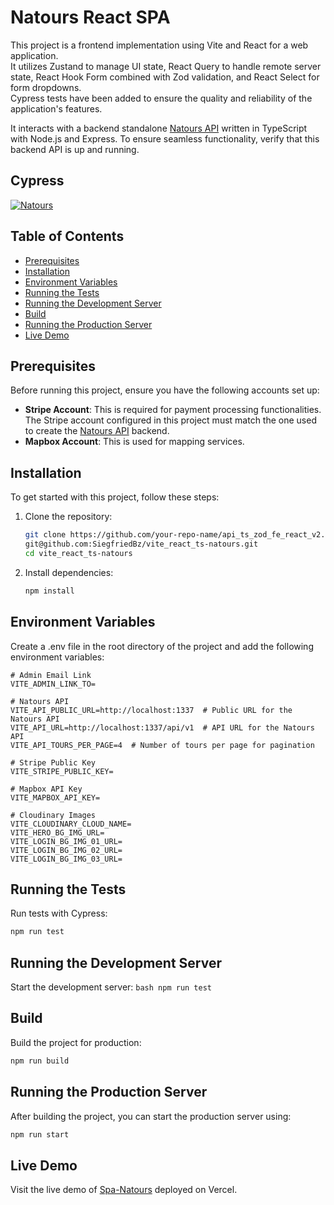 # Natours React SPA

This project is a frontend implementation using Vite and React for a web application.  
It utilizes Zustand to manage UI state, React Query to handle remote server state, React Hook Form combined with Zod validation, and React Select for form dropdowns.  
Cypress tests have been added to ensure the quality and reliability of the application's features.  

It interacts with a backend standalone [Natours API](https://github.com/SiegfriedBz/express_api_ts-natours) written in TypeScript with Node.js and Express.
To ensure seamless functionality, verify that this backend API is up and running.

## Cypress
[![Natours](https://img.shields.io/endpoint?url=https://cloud.cypress.io/badge/simple/a6epfn&style=flat&logo=cypress)](https://cloud.cypress.io/projects/a6epfn/runs)


## Table of Contents
- [Prerequisites](#prerequisites)
- [Installation](#installation)
- [Environment Variables](#environment-variables)
- [Running the Tests](#running-the-tests)
- [Running the Development Server](#running-the-development-server)
- [Build](#build)
- [Running the Production Server](#running-the-production-server)
- [Live Demo](#live-demo)


## Prerequisites
Before running this project, ensure you have the following accounts set up:

- **Stripe Account**: This is required for payment processing functionalities.  
  The Stripe account configured in this project must match the one used to create the [Natours API](https://github.com/SiegfriedBz/express_api_ts-natours) backend. 
- **Mapbox Account**: This is used for mapping services.

## Installation

To get started with this project, follow these steps:

1. Clone the repository:

   ```bash
   git clone https://github.com/your-repo-name/api_ts_zod_fe_react_v2.git
   git@github.com:SiegfriedBz/vite_react_ts-natours.git
   cd vite_react_ts-natours
   ```
   
2. Install dependencies:
   ```bash
   npm install
   ```

## Environment Variables

Create a .env file in the root directory of the project and add the following environment variables:

    # Admin Email Link
    VITE_ADMIN_LINK_TO=
    
    # Natours API
    VITE_API_PUBLIC_URL=http://localhost:1337  # Public URL for the Natours API
    VITE_API_URL=http://localhost:1337/api/v1  # API URL for the Natours API
    VITE_API_TOURS_PER_PAGE=4  # Number of tours per page for pagination
    
    # Stripe Public Key
    VITE_STRIPE_PUBLIC_KEY=
    
    # Mapbox API Key
    VITE_MAPBOX_API_KEY=
    
    # Cloudinary Images
    VITE_CLOUDINARY_CLOUD_NAME=
    VITE_HERO_BG_IMG_URL=
    VITE_LOGIN_BG_IMG_01_URL=
    VITE_LOGIN_BG_IMG_02_URL=
    VITE_LOGIN_BG_IMG_03_URL=


## Running the Tests

  Run tests with Cypress:
  ```bash
  npm run test
  ```

## Running the Development Server

  Start the development server:
    ```bash
    npm run test
    ```

## Build

  Build the project for production:
  ```bash
  npm run build
  ```

## Running the Production Server
  
  After building the project, you can start the production server using:
  ```bash
  npm run start
  ```

## Live Demo
Visit the live demo of [Spa-Natours](https://spa-natours.vercel.app/) deployed on Vercel.



